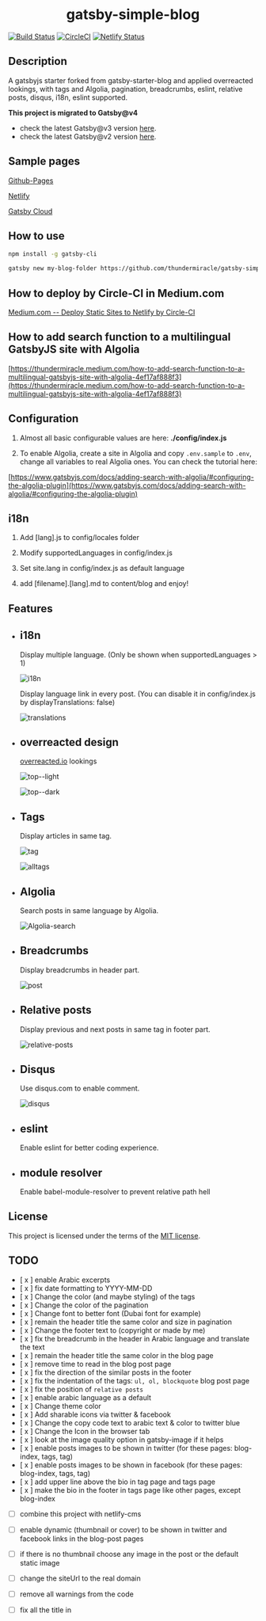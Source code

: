 <h1 align="center">gatsby-simple-blog</h1>

[![Build Status](https://travis-ci.org/thundermiracle/gatsby-simple-blog.svg)](https://travis-ci.org/thundermiracle/gatsby-simple-blog)
[![CircleCI](https://circleci.com/gh/thundermiracle/gatsby-simple-blog.svg?style=svg)](https://circleci.com/gh/thundermiracle/gatsby-simple-blog)
[![Netlify Status](https://api.netlify.com/api/v1/badges/bdb0f821-73be-43ea-8ad5-bf002188415f/deploy-status)](https://app.netlify.com/sites/kind-thompson-8554b1/deploys)

## Description

A gatsbyjs starter forked from gatsby-starter-blog and applied overreacted lookings, with tags and Algolia, pagination, breadcrumbs, eslint, relative posts, disqus, i18n, eslint supported.

__This project is migrated to Gatsby@v4__
- check the latest Gatsby@v3 version [here](https://github.com/thundermiracle/gatsby-simple-blog/tree/gatsby-3).
- check the latest Gatsby@v2 version [here](https://github.com/thundermiracle/gatsby-simple-blog/tree/gatsby-2.0).

## Sample pages

[Github-Pages](https://thundermiracle.github.io/gatsby-simple-blog/)

[Netlify](https://gatsby-simple-blog.thundermiracle.com/)

[Gatsby Cloud](https://gatsbysimpleblog1.gtsb.io/)

## How to use

```sh
npm install -g gatsby-cli

gatsby new my-blog-folder https://github.com/thundermiracle/gatsby-simple-blog
```

## How to deploy by Circle-CI in Medium.com

[Medium.com -- Deploy Static Sites to Netlify by Circle-CI](https://medium.com/@thundermiracle/deploy-static-sites-to-netlify-by-circle-ci-ab51a0b59b73?source=friends_link&sk=095db82e2f8e8ef91d03a171f217e340)

## How to add search function to a multilingual GatsbyJS site with Algolia

[https://thundermiracle.medium.com/how-to-add-search-function-to-a-multilingual-gatsbyjs-site-with-algolia-4ef17af888f3](https://thundermiracle.medium.com/how-to-add-search-function-to-a-multilingual-gatsbyjs-site-with-algolia-4ef17af888f3)
## Configuration

1. Almost all basic configurable values are here: __./config/index.js__

1. To enable Algolia, create a site in Algolia and copy `.env.sample` to `.env`, change all variables to real Algolia ones. You can check the tutorial here:

[https://www.gatsbyjs.com/docs/adding-search-with-algolia/#configuring-the-algolia-plugin](https://www.gatsbyjs.com/docs/adding-search-with-algolia/#configuring-the-algolia-plugin)

## i18n

1. Add [lang].js to config/locales folder

1. Modify supportedLanguages in config/index.js

1. Set site.lang in config/index.js as default language

1. add [filename].[lang].md to content/blog and enjoy!

## Features

* ## __i18n__

  Display multiple language. (Only be shown when supportedLanguages > 1)

  ![i18n](./screenshots/i18n.png)

  Display language link in every post. (You can disable it in config/index.js by displayTranslations: false)

  ![translations](./screenshots/translations.png)

* ## __overreacted design__

  [overreacted.io](https://overreacted.io/) lookings

  ![top--light](./screenshots/top.png)

  ![top--dark](./screenshots/top-dark.png)

* ## __Tags__

  Display articles in same tag.

  ![tag](./screenshots/tag.png)

  ![alltags](./screenshots/alltags.png)

* ## __Algolia__

  Search posts in same language by Algolia.

  ![Algolia-search](./screenshots/Algolia.png)

* ## __Breadcrumbs__

  Display breadcrumbs in header part.

  ![post](./screenshots/post.png)

* ## __Relative posts__

  Display previous and next posts in same tag in footer part.

  ![relative-posts](./screenshots/relative-posts.png)

* ## __Disqus__

  Use disqus.com to enable comment.

  ![disqus](./screenshots/disqus.png)

* ## __eslint__

  Enable eslint for better coding experience.

* ## __module resolver__

  Enable babel-module-resolver to prevent relative path hell

## License

This project is licensed under the terms of the [MIT license](/LICENSE).


## TODO
- [ x ] enable Arabic excerpts
- [ x ] fix date formatting to YYYY-MM-DD
- [ x ] Change the color (and maybe styling) of the tags
- [ x ] Change the color of the pagination
- [ x ] Change font to better font (Dubai font for example)
- [ x ] remain the header title the same color and size in pagination
- [ x ] Change the footer text to (copyright or made by me)
- [ x ] fix the breadcrumb in the header in Arabic language and translate the text
- [ x ] remain the header title the same color in the blog page
- [ x ] remove time to read in the blog post page
- [ x ] fix the direction of the similar posts in the footer
- [ x ] fix the indentation of the tags: `ul, ol, blockquote` blog post page
- [ x ] fix the position of `relative posts`
- [ x ] enable arabic language as a default
- [ x ] Change theme color
- [ x ] Add sharable icons via twitter & facebook
- [ x ] Change the copy code text to arabic text & color to twitter blue
- [ x ] Change the Icon in the browser tab
- [ x ] look at the image quality option in gatsby-image if it helps
- [ x ] enable posts images to be shown in twitter (for these pages: blog-index, tags, tag)
- [ x ] enable posts images to be shown in facebook (for these pages: blog-index, tags, tag)
- [ x ] add upper line above the bio in tag page and tags page
- [ x ] make the bio in the footer in tags page like other pages, except blog-index
- [ ] combine this project with netlify-cms
- [ ] enable dynamic (thumbnail or cover)  to be shown in twitter and facebook links in the blog-post pages
- [ ] if there is no thumbnail choose any image in the post or the default static image
- [ ] change the siteUrl to the real domain
- [ ] remove all warnings from the code
- [ ] fix all the title in <title> in every page post-index, post, tags, and tag
- [ ] change the card-blog4.png to a better image name and remove other images
- [ ] change profile-pic for a higher quality image
- [ ] configure the post-per-page as the customer wants

